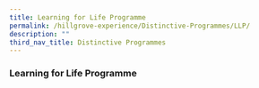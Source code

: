 ```yaml
---
title: Learning for Life Programme
permalink: /hillgrove-experience/Distinctive-Programmes/LLP/
description: ""
third_nav_title: Distinctive Programmes
---
```

### **Learning for Life Programme**
